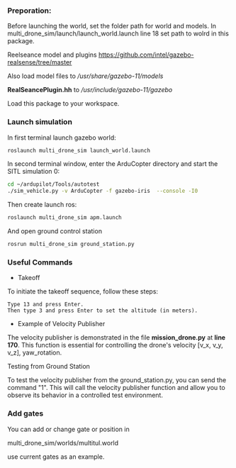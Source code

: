 ### Preporation: 

Before launching the world, set the folder path for world and models.
In multi_drone_sim/launch/launch_world.launch line 18 set path to wolrd in this package. 


Reelseance model and plugins
https://github.com/intel/gazebo-realsense/tree/master 


Also load model files to 
*/usr/share/gazebo-11/models*

**RealSeancePlugin.hh** to
*/usr/include/gazebo-11/gazebo*

Load this package to your workspace. 

### Launch simulation
In first terminal launch gazebo world: 

```sh
roslaunch multi_drone_sim launch_world.launch 
```

In second terminal window, enter the ArduCopter directory and start the SITL simulation 0:
```sh
cd ~/ardupilot/Tools/autotest 
./sim_vehicle.py -v ArduCopter -f gazebo-iris  --console -I0
```

Then create launch ros: 

```sh
roslaunch multi_drone_sim apm.launch
```

And open ground control station 

```sh
rosrun multi_drone_sim ground_station.py
```


### Useful Commands

- Takeoff

To initiate the takeoff sequence, follow these steps:

    Type 13 and press Enter.
    Then type 3 and press Enter to set the altitude (in meters).

- Example of Velocity Publisher

The velocity publisher is demonstrated in the file **mission_drone.py** at **line 170**. This function is essential for controlling the drone's velocity [v_x, v_y, v_z], yaw_rotation.

Testing from Ground Station

To test the velocity publisher from the ground_station.py, you can send the command "1". This will call the velocity publisher function and allow you to observe its behavior in a controlled test environment.

### Add gates

You can add or change gate or position in 

multi_drone_sim/worlds/multitul.world

use current gates as an example. 